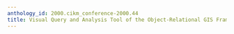 ```yaml
---
anthology_id: 2000.cikm_conference-2000.44
title: Visual Query and Analysis Tool of the Object-Relational GIS Framework
---
```

